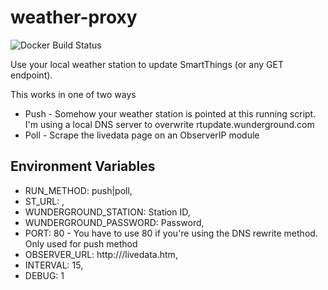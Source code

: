 # weather-proxy

![Docker Build Status](https://img.shields.io/docker/build/dianoga/weather-proxy)

Use your local weather station to update SmartThings (or any GET endpoint).

This works in one of two ways

-   Push - Somehow your weather station is pointed at this running script. I'm using a local DNS server to overwrite rtupdate.wunderground.com
-   Poll - Scrape the livedata page on an ObserverIP module

## Environment Variables

-   RUN_METHOD: push|poll,
-   ST_URL: <url to update>,
-   WUNDERGROUND_STATION: Station ID,
-   WUNDERGROUND_PASSWORD: Password,
-   PORT: 80 - You have to use 80 if you're using the DNS rewrite method. Only used for push method
-   OBSERVER_URL: http://<observerIP>/livedata.htm,
-   INTERVAL: 15,
-   DEBUG: 1
